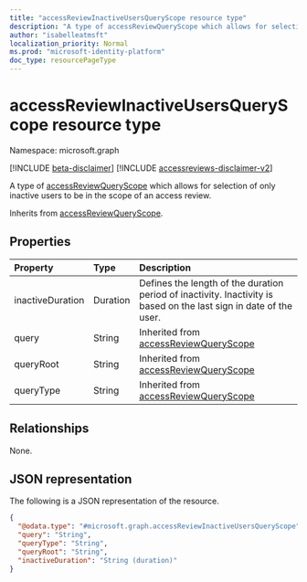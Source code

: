 ```yaml
---
title: "accessReviewInactiveUsersQueryScope resource type"
description: "A type of accessReviewQueryScope which allows for selection of only inactive users to be in the scope of an access review."
author: "isabelleatmsft"
localization_priority: Normal
ms.prod: "microsoft-identity-platform"
doc_type: resourcePageType
---
```


# accessReviewInactiveUsersQueryScope resource type

Namespace: microsoft.graph

[!INCLUDE [beta-disclaimer](../../includes/beta-disclaimer.md)]
[!INCLUDE [accessreviews-disclaimer-v2](../../includes/accessreviews-disclaimer-v2.md)]

A type of [accessReviewQueryScope](../resources/accessreviewqueryscope.md) which allows for selection of only inactive users to be in the scope of an access review.

Inherits from [accessReviewQueryScope](../resources/accessreviewqueryscope.md).

## Properties
|Property|Type|Description|
|:---|:---|:---|
|inactiveDuration|Duration|Defines the length of the duration period of inactivity. Inactivity is based on the last sign in date of the user.|
|query|String|Inherited from [accessReviewQueryScope](../resources/accessreviewqueryscope.md)|
|queryRoot|String|Inherited from [accessReviewQueryScope](../resources/accessreviewqueryscope.md)|
|queryType|String|Inherited from [accessReviewQueryScope](../resources/accessreviewqueryscope.md)|

## Relationships
None.

## JSON representation
The following is a JSON representation of the resource.
<!-- {
  "blockType": "resource",
  "@odata.type": "microsoft.graph.accessReviewInactiveUsersQueryScope"
}
-->
``` json
{
  "@odata.type": "#microsoft.graph.accessReviewInactiveUsersQueryScope",
  "query": "String",
  "queryType": "String",
  "queryRoot": "String",
  "inactiveDuration": "String (duration)"
}
```
